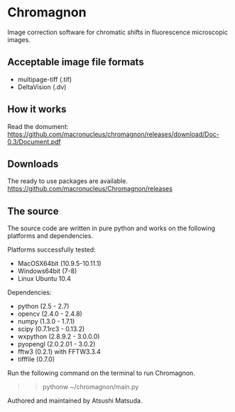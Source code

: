 # Chromagnon
Image correction software for chromatic shifts in fluorescence microscopic images.


Acceptable image file formats
-----------------------------
* multipage-tiff (.tif)
* DeltaVision (.dv)

How it works
------------
Read the domument: https://github.com/macronucleus/chromagnon/releases/download/Doc-0.3/Document.pdf

Downloads
---------
The ready to use packages are available.
https://github.com/macronucleus/Chromagnon/releases

The source
----------
The source code are written in pure python and works on the following platforms and dependencies.

Platforms successfully tested:
* MacOSX64bit (10.9.5-10.11.1)
* Windows64bit (7-8)
* Linux Ubuntu 10.4

Dependencies:
* python (2.5 - 2.7)
* opencv (2.4.0 - 2.4.8)
* numpy (1.3.0 - 1.7.1)
* scipy (0.7.1rc3 - 0.13.2)
* wxpython (2.8.9.2 - 3.0.0.0)
* pyopengl (2.0.2.01 - 3.0.2)
* fftw3 (0.2.1) with FFTW3.3.4
* tifffile (0.7.0)

Run the following command on the terminal to run Chromagnon.
>> pythonw ~/chromagnon/main.py

Authored and maintained by Atsushi Matsuda.